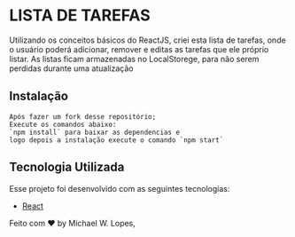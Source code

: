 # LISTA DE TAREFAS

Utilizando os conceitos básicos do ReactJS, criei esta lista de tarefas,
onde o usuário poderá adicionar, remover e editas as tarefas que ele próprio listar.
As listas ficam armazenadas no LocalStorege, para não serem perdidas durante uma atualização


## Instalação

```
Após fazer um fork desse repositório;
Execute os comandos abaixo:
`npm install` para baixar as dependencias e
logo depois a instalação execute o comando `npm start`

```

## Tecnologia Utilizada

Esse projeto foi desenvolvido com as seguintes tecnologias:
- [React](https://reactjs.org)


Feito com ♥ by Michael W. Lopes,
